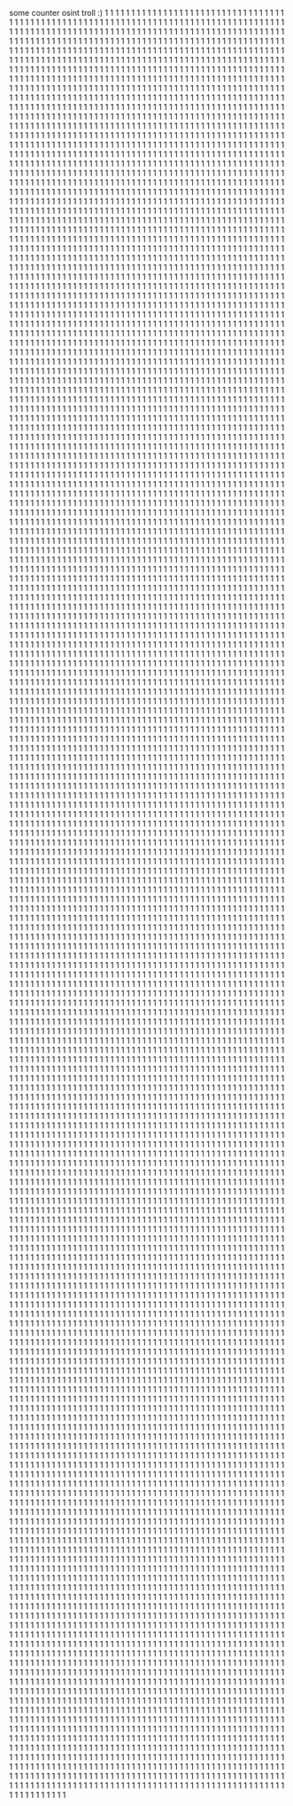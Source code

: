 some counter osint troll :)
1
1
1
1
1
1
1
1
1
1
1
1
1
1
1
1
1
1
1
1
1
1
1
1
1
1
1
1
1
1
1
1
1
1
1
1
1
1
1
1
1
1
1
1
1
1
1
1
1
1
1
1
1
1
1
1
1
1
1
1
1
1
1
1
1
1
1
1
1
1
1
1
1
1
1
1
1
1
1
1
1
1
1
1
1
1
1
1
1
1
1
1
1
1
1
1
1
1
1
1
1
1
1
1
1
1
1
1
1
1
1
1
1
1
1
1
1
1
1
1
1
1
1
1
1
1
1
1
1
1
1
1
1
1
1
1
1
1
1
1
1
1
1
1
1
1
1
1
1
1
1
1
1
1
1
1
1
1
1
1
1
1
1
1
1
1
1
1
1
1
1
1
1
1
1
1
1
1
1
1
1
1
1
1
1
1
1
1
1
1
1
1
1
1
1
1
1
1
1
1
1
1
1
1
1
1
1
1
1
1
1
1
1
1
1
1
1
1
1
1
1
1
1
1
1
1
1
1
1
1
1
1
1
1
1
1
1
1
1
1
1
1
1
1
1
1
1
1
1
1
1
1
1
1
1
1
1
1
1
1
1
1
1
1
1
1
1
1
1
1
1
1
1
1
1
1
1
1
1
1
1
1
1
1
1
1
1
1
1
1
1
1
1
1
1
1
1
1
1
1
1
1
1
1
1
1
1
1
1
1
1
1
1
1
1
1
1
1
1
1
1
1
1
1
1
1
1
1
1
1
1
1
1
1
1
1
1
1
1
1
1
1
1
1
1
1
1
1
1
1
1
1
1
1
1
1
1
1
1
1
1
1
1
1
1
1
1
1
1
1
1
1
1
1
1
1
1
1
1
1
1
1
1
1
1
1
1
1
1
1
1
1
1
1
1
1
1
1
1
1
1
1
1
1
1
1
1
1
1
1
1
1
1
1
1
1
1
1
1
1
1
1
1
1
1
1
1
1
1
1
1
1
1
1
1
1
1
1
1
1
1
1
1
1
1
1
1
1
1
1
1
1
1
1
1
1
1
1
1
1
1
1
1
1
1
1
1
1
1
1
1
1
1
1
1
1
1
1
1
1
1
1
1
1
1
1
1
1
1
1
1
1
1
1
1
1
1
1
1
1
1
1
1
1
1
1
1
1
1
1
1
1
1
1
1
1
1
1
1
1
1
1
1
1
1
1
1
1
1
1
1
1
1
1
1
1
1
1
1
1
1
1
1
1
1
1
1
1
1
1
1
1
1
1
1
1
1
1
1
1
1
1
1
1
1
1
1
1
1
1
1
1
1
1
1
1
1
1
1
1
1
1
1
1
1
1
1
1
1
1
1
1
1
1
1
1
1
1
1
1
1
1
1
1
1
1
1
1
1
1
1
1
1
1
1
1
1
1
1
1
1
1
1
1
1
1
1
1
1
1
1
1
1
1
1
1
1
1
1
1
1
1
1
1
1
1
1
1
1
1
1
1
1
1
1
1
1
1
1
1
1
1
1
1
1
1
1
1
1
1
1
1
1
1
1
1
1
1
1
1
1
1
1
1
1
1
1
1
1
1
1
1
1
1
1
1
1
1
1
1
1
1
1
1
1
1
1
1
1
1
1
1
1
1
1
1
1
1
1
1
1
1
1
1
1
1
1
1
1
1
1
1
1
1
1
1
1
1
1
1
1
1
1
1
1
1
1
1
1
1
1
1
1
1
1
1
1
1
1
1
1
1
1
1
1
1
1
1
1
1
1
1
1
1
1
1
1
1
1
1
1
1
1
1
1
1
1
1
1
1
1
1
1
1
1
1
1
1
1
1
1
1
1
1
1
1
1
1
1
1
1
1
1
1
1
1
1
1
1
1
1
1
1
1
1
1
1
1
1
1
1
1
1
1
1
1
1
1
1
1
1
1
1
1
1
1
1
1
1
1
1
1
1
1
1
1
1
1
1
1
1
1
1
1
1
1
1
1
1
1
1
1
1
1
1
1
1
1
1
1
1
1
1
1
1
1
1
1
1
1
1
1
1
1
1
1
1
1
1
1
1
1
1
1
1
1
1
1
1
1
1
1
1
1
1
1
1
1
1
1
1
1
1
1
1
1
1
1
1
1
1
1
1
1
1
1
1
1
1
1
1
1
1
1
1
1
1
1
1
1
1
1
1
1
1
1
1
1
1
1
1
1
1
1
1
1
1
1
1
1
1
1
1
1
1
1
1
1
1
1
1
1
1
1
1
1
1
1
1
1
1
1
1
1
1
1
1
1
1
1
1
1
1
1
1
1
1
1
1
1
1
1
1
1
1
1
1
1
1
1
1
1
1
1
1
1
1
1
1
1
1
1
1
1
1
1
1
1
1
1
1
1
1
1
1
1
1
1
1
1
1
1
1
1
1
1
1
1
1
1
1
1
1
1
1
1
1
1
1
1
1
1
1
1
1
1
1
1
1
1
1
1
1
1
1
1
1
1
1
1
1
1
1
1
1
1
1
1
1
1
1
1
1
1
1
1
1
1
1
1
1
1
1
1
1
1
1
1
1
1
1
1
1
1
1
1
1
1
1
1
1
1
1
1
1
1
1
1
1
1
1
1
1
1
1
1
1
1
1
1
1
1
1
1
1
1
1
1
1
1
1
1
1
1
1
1
1
1
1
1
1
1
1
1
1
1
1
1
1
1
1
1
1
1
1
1
1
1
1
1
1
1
1
1
1
1
1
1
1
1
1
1
1
1
1
1
1
1
1
1
1
1
1
1
1
1
1
1
1
1
1
1
1
1
1
1
1
1
1
1
1
1
1
1
1
1
1
1
1
1
1
1
1
1
1
1
1
1
1
1
1
1
1
1
1
1
1
1
1
1
1
1
1
1
1
1
1
1
1
1
1
1
1
1
1
1
1
1
1
1
1
1
1
1
1
1
1
1
1
1
1
1
1
1
1
1
1
1
1
1
1
1
1
1
1
1
1
1
1
1
1
1
1
1
1
1
1
1
1
1
1
1
1
1
1
1
1
1
1
1
1
1
1
1
1
1
1
1
1
1
1
1
1
1
1
1
1
1
1
1
1
1
1
1
1
1
1
1
1
1
1
1
1
1
1
1
1
1
1
1
1
1
1
1
1
1
1
1
1
1
1
1
1
1
1
1
1
1
1
1
1
1
1
1
1
1
1
1
1
1
1
1
1
1
1
1
1
1
1
1
1
1
1
1
1
1
1
1
1
1
1
1
1
1
1
1
1
1
1
1
1
1
1
1
1
1
1
1
1
1
1
1
1
1
1
1
1
1
1
1
1
1
1
1
1
1
1
1
1
1
1
1
1
1
1
1
1
1
1
1
1
1
1
1
1
1
1
1
1
1
1
1
1
1
1
1
1
1
1
1
1
1
1
1
1
1
1
1
1
1
1
1
1
1
1
1
1
1
1
1
1
1
1
1
1
1
1
1
1
1
1
1
1
1
1
1
1
1
1
1
1
1
1
1
1
1
1
1
1
1
1
1
1
1
1
1
1
1
1
1
1
1
1
1
1
1
1
1
1
1
1
1
1
1
1
1
1
1
1
1
1
1
1
1
1
1
1
1
1
1
1
1
1
1
1
1
1
1
1
1
1
1
1
1
1
1
1
1
1
1
1
1
1
1
1
1
1
1
1
1
1
1
1
1
1
1
1
1
1
1
1
1
1
1
1
1
1
1
1
1
1
1
1
1
1
1
1
1
1
1
1
1
1
1
1
1
1
1
1
1
1
1
1
1
1
1
1
1
1
1
1
1
1
1
1
1
1
1
1
1
1
1
1
1
1
1
1
1
1
1
1
1
1
1
1
1
1
1
1
1
1
1
1
1
1
1
1
1
1
1
1
1
1
1
1
1
1
1
1
1
1
1
1
1
1
1
1
1
1
1
1
1
1
1
1
1
1
1
1
1
1
1
1
1
1
1
1
1
1
1
1
1
1
1
1
1
1
1
1
1
1
1
1
1
1
1
1
1
1
1
1
1
1
1
1
1
1
1
1
1
1
1
1
1
1
1
1
1
1
1
1
1
1
1
1
1
1
1
1
1
1
1
1
1
1
1
1
1
1
1
1
1
1
1
1
1
1
1
1
1
1
1
1
1
1
1
1
1
1
1
1
1
1
1
1
1
1
1
1
1
1
1
1
1
1
1
1
1
1
1
1
1
1
1
1
1
1
1
1
1
1
1
1
1
1
1
1
1
1
1
1
1
1
1
1
1
1
1
1
1
1
1
1
1
1
1
1
1
1
1
1
1
1
1
1
1
1
1
1
1
1
1
1
1
1
1
1
1
1
1
1
1
1
1
1
1
1
1
1
1
1
1
1
1
1
1
1
1
1
1
1
1
1
1
1
1
1
1
1
1
1
1
1
1
1
1
1
1
1
1
1
1
1
1
1
1
1
1
1
1
1
1
1
1
1
1
1
1
1
1
1
1
1
1
1
1
1
1
1
1
1
1
1
1
1
1
1
1
1
1
1
1
1
1
1
1
1
1
1
1
1
1
1
1
1
1
1
1
1
1
1
1
1
1
1
1
1
1
1
1
1
1
1
1
1
1
1
1
1
1
1
1
1
1
1
1
1
1
1
1
1
1
1
1
1
1
1
1
1
1
1
1
1
1
1
1
1
1
1
1
1
1
1
1
1
1
1
1
1
1
1
1
1
1
1
1
1
1
1
1
1
1
1
1
1
1
1
1
1
1
1
1
1
1
1
1
1
1
1
1
1
1
1
1
1
1
1
1
1
1
1
1
1
1
1
1
1
1
1
1
1
1
1
1
1
1
1
1
1
1
1
1
1
1
1
1
1
1
1
1
1
1
1
1
1
1
1
1
1
1
1
1
1
1
1
1
1
1
1
1
1
1
1
1
1
1
1
1
1
1
1
1
1
1
1
1
1
1
1
1
1
1
1
1
1
1
1
1
1
1
1
1
1
1
1
1
1
1
1
1
1
1
1
1
1
1
1
1
1
1
1
1
1
1
1
1
1
1
1
1
1
1
1
1
1
1
1
1
1
1
1
1
1
1
1
1
1
1
1
1
1
1
1
1
1
1
1
1
1
1
1
1
1
1
1
1
1
1
1
1
1
1
1
1
1
1
1
1
1
1
1
1
1
1
1
1
1
1
1
1
1
1
1
1
1
1
1
1
1
1
1
1
1
1
1
1
1
1
1
1
1
1
1
1
1
1
1
1
1
1
1
1
1
1
1
1
1
1
1
1
1
1
1
1
1
1
1
1
1
1
1
1
1
1
1
1
1
1
1
1
1
1
1
1
1
1
1
1
1
1
1
1
1
1
1
1
1
1
1
1
1
1
1
1
1
1
1
1
1
1
1
1
1
1
1
1
1
1
1
1
1
1
1
1
1
1
1
1
1
1
1
1
1
1
1
1
1
1
1
1
1
1
1
1
1
1
1
1
1
1
1
1
1
1
1
1
1
1
1
1
1
1
1
1
1
1
1
1
1
1
1
1
1
1
1
1
1
1
1
1
1
1
1
1
1
1
1
1
1
1
1
1
1
1
1
1
1
1
1
1
1
1
1
1
1
1
1
1
1
1
1
1
1
1
1
1
1
1
1
1
1
1
1
1
1
1
1
1
1
1
1
1
1
1
1
1
1
1
1
1
1
1
1
1
1
1
1
1
1
1
1
1
1
1
1
1
1
1
1
1
1
1
1
1
1
1
1
1
1
1
1
1
1
1
1
1
1
1
1
1
1
1
1
1
1
1
1
1
1
1
1
1
1
1
1
1
1
1
1
1
1
1
1
1
1
1
1
1
1
1
1
1
1
1
1
1
1
1
1
1
1
1
1
1
1
1
1
1
1
1
1
1
1
1
1
1
1
1
1
1
1
1
1
1
1
1
1
1
1
1
1
1
1
1
1
1
1
1
1
1
1
1
1
1
1
1
1
1
1
1
1
1
1
1
1
1
1
1
1
1
1
1
1
1
1
1
1
1
1
1
1
1
1
1
1
1
1
1
1
1
1
1
1
1
1
1
1
1
1
1
1
1
1
1
1
1
1
1
1
1
1
1
1
1
1
1
1
1
1
1
1
1
1
1
1
1
1
1
1
1
1
1
1
1
1
1
1
1
1
1
1
1
1
1
1
1
1
1
1
1
1
1
1
1
1
1
1
1
1
1
1
1
1
1
1
1
1
1
1
1
1
1
1
1
1
1
1
1
1
1
1
1
1
1
1
1
1
1
1
1
1
1
1
1
1
1
1
1
1
1
1
1
1
1
1
1
1
1
1
1
1
1
1
1
1
1
1
1
1
1
1
1
1
1
1
1
1
1
1
1
1
1
1
1
1
1
1
1
1
1
1
1
1
1
1
1
1
1
1
1
1
1
1
1
1
1
1
1
1
1
1
1
1
1
1
1
1
1
1
1
1
1
1
1
1
1
1
1
1
1
1
1
1
1
1
1
1
1
1
1
1
1
1
1
1
1
1
1
1
1
1
1
1
1
1
1
1
1
1
1
1
1
1
1
1
1
1
1
1
1
1
1
1
1
1
1
1
1
1
1
1
1
1
1
1
1
1
1
1
1
1
1
1
1
1
1
1
1
1
1
1
1
1
1
1
1
1
1
1
1
1
1
1
1
1
1
1
1
1
1
1
1
1
1
1
1
1
1
1
1
1
1
1
1
1
1
1
1
1
1
1
1
1
1
1
1
1
1
1
1
1
1
1
1
1
1
1
1
1
1
1
1
1
1
1
1
1
1
1
1
1
1
1
1
1
1
1
1
1
1
1
1
1
1
1
1
1
1
1
1
1
1
1
1
1
1
1
1
1
1
1
1
1
1
1
1
1
1
1
1
1
1
1
1
1
1
1
1
1
1
1
1
1
1
1
1
1
1
1
1
1
1
1
1
1
1
1
1
1
1
1
1
1
1
1
1
1
1
1
1
1
1
1
1
1
1
1
1
1
1
1
1
1
1
1
1
1
1
1
1
1
1
1
1
1
1
1
1
1
1
1
1
1
1
1
1
1
1
1
1
1
1
1
1
1
1
1
1
1
1
1
1
1
1
1
1
1
1
1
1
1
1
1
1
1
1
1
1
1
1
1
1
1
1
1
1
1
1
1
1
1
1
1
1
1
1
1
1
1
1
1
1
1
1
1
1
1
1
1
1
1
1
1
1
1
1
1
1
1
1
1
1
1
1
1
1
1
1
1
1
1
1
1
1
1
1
1
1
1
1
1
1
1
1
1
1
1
1
1
1
1
1
1
1
1
1
1
1
1
1
1
1
1
1
1
1
1
1
1
1
1
1
1
1
1
1
1
1
1
1
1
1
1
1
1
1
1
1
1
1
1
1
1
1
1
1
1
1
1
1
1
1
1
1
1
1
1
1
1
1
1
1
1
1
1
1
1
1
1
1
1
1
1
1
1
1
1
1
1
1
1
1
1
1
1
1
1
1
1
1
1
1
1
1
1
1
1
1
1
1
1
1
1
1
1
1
1
1
1
1
1
1
1
1
1
1
1
1
1
1
1
1
1
1
1
1
1
1
1
1
1
1
1
1
1
1
1
1
1
1
1
1
1
1
1
1
1
1
1
1
1
1
1
1
1
1
1
1
1
1
1
1
1
1
1
1
1
1
1
1
1
1
1
1
1
1
1
1
1
1
1
1
1
1
1
1
1
1
1
1
1
1
1
1
1
1
1
1
1
1
1
1
1
1
1
1
1
1
1
1
1
1
1
1
1
1
1
1
1
1
1
1
1
1
1
1
1
1
1
1
1
1
1
1
1
1
1
1
1
1
1
1
1
1
1
1
1
1
1
1
1
1
1
1
1
1
1
1
1
1
1
1
1
1
1
1
1
1
1
1
1
1
1
1
1
1
1
1
1
1
1
1
1
1
1
1
1
1
1
1
1
1
1
1
1
1
1
1
1
1
1
1
1
1
1
1
1
1
1
1
1
1
1
1
1
1
1
1
1
1
1
1
1
1
1
1
1
1
1
1
1
1
1
1
1
1
1
1
1
1
1
1
1
1
1
1
1
1
1
1
1
1
1
1
1
1
1
1
1
1
1
1
1
1
1
1
1
1
1
1
1
1
1
1
1
1
1
1
1
1
1
1
1
1
1
1
1
1
1
1
1
1
1
1
1
1
1
1
1
1
1
1
1
1
1
1
1
1
1
1
1
1
1
1
1
1
1
1
1
1
1
1
1
1
1
1
1
1
1
1
1
1
1
1
1
1
1
1
1
1
1
1
1
1
1
1
1
1
1
1
1
1
1
1
1
1
1
1
1
1
1
1
1
1
1
1
1
1
1
1
1
1
1
1
1
1
1
1
1
1
1
1
1
1
1
1
1
1
1
1
1
1
1
1
1
1
1
1
1
1
1
1
1
1
1
1
1
1
1
1
1
1
1
1
1
1
1
1
1
1
1
1
1
1
1
1
1
1
1
1
1
1
1
1
1
1
1
1
1
1
1
1
1
1
1
1
1
1
1
1
1
1
1
1
1
1
1
1
1
1
1
1
1
1
1
1
1
1
1
1
1
1
1
1
1
1
1
1
1
1
1
1
1
1
1
1
1
1
1
1
1
1
1
1
1
1
1
1
1
1
1
1
1
1
1
1
1
1
1
1
1
1
1
1
1
1
1
1
1
1
1
1
1
1
1
1
1
1
1
1
1
1
1
1
1
1
1
1
1
1
1
1
1
1
1
1
1
1
1
1
1
1
1
1
1
1
1
1
1
1
1
1
1
1
1
1
1
1
1
1
1
1
1
1
1
1
1
1
1
1
1
1
1
1
1
1
1
1
1
1
1
1
1
1
1
1
1
1
1
1
1
1
1
1
1
1
1
1
1
1
1
1
1
1
1
1
1
1
1
1
1
1
1
1
1
1
1
1
1
1
1
1
1
1
1
1
1
1
1
1
1
1
1
1
1
1
1
1
1
1
1
1
1
1
1
1
1
1
1
1
1
1
1
1
1
1
1
1
1
1
1
1
1
1
1
1
1
1
1
1
1
1
1
1
1
1
1
1
1
1
1
1
1
1
1
1
1
1
1
1
1
1
1
1
1
1
1
1
1
1
1
1
1
1
1
1
1
1
1
1
1
1
1
1
1
1
1
1
1
1
1
1
1
1
1
1
1
1
1
1
1
1
1
1
1
1
1
1
1
1
1
1
1
1
1
1
1
1
1
1
1
1
1
1
1
1
1
1
1
1
1
1
1
1
1
1
1
1
1
1
1
1
1
1
1
1
1
1
1
1
1
1
1
1
1
1
1
1
1
1
1
1
1
1
1
1
1
1
1
1
1
1
1
1
1
1
1
1
1
1
1
1
1
1
1
1
1
1
1
1
1
1
1
1
1
1
1
1
1
1
1
1
1
1
1
1
1
1
1
1
1
1
1
1
1
1
1
1
1
1
1
1
1
1
1
1
1
1
1
1
1
1
1
1
1
1
1
1
1
1
1
1
1
1
1
1
1
1
1
1
1
1
1
1
1
1
1
1
1
1
1
1
1
1
1
1
1
1
1
1
1
1
1
1
1
1
1
1
1
1
1
1
1
1
1
1
1
1
1
1
1
1
1
1
1
1
1
1
1
1
1
1
1
1
1
1
1
1
1
1
1
1
1
1
1
1
1
1
1
1
1
1
1
1
1
1
1
1
1
1
1
1
1
1
1
1
1
1
1
1
1
1
1
1
1
1
1
1
1
1
1
1
1
1
1
1
1
1
1
1
1
1
1
1
1
1
1
1
1
1
1
1
1
1
1
1
1
1
1
1
1
1
1
1
1
1
1
1
1
1
1
1
1
1
1
1
1
1
1
1
1
1
1
1
1
1
1
1
1
1
1
1
1
1
1
1
1
1
1
1
1
1
1
1
1
1
1
1
1
1
1
1
1
1
1
1
1
1
1
1
1
1
1
1
1
1
1
1
1
1
1
1
1
1
1
1
1
1
1
1
1
1
1
1
1
1
1
1
1
1
1
1
1
1
1
1
1
1
1
1
1
1
1
1
1
1
1
1
1
1
1
1
1
1
1
1
1
1
1
1
1
1
1
1
1
1
1
1
1
1
1
1
1
1
1
1
1
1
1
1
1
1
1
1
1
1
1
1
1
1
1
1
1
1
1
1
1
1
1
1
1
1
1
1
1
1
1
1
1
1
1
1
1
1
1
1
1
1
1
1
1
1
1
1
1
1
1
1
1
1
1
1
1
1
1
1
1
1
1
1
1
1
1
1
1
1
1
1
1
1
1
1
1
1
1
1
1
1
1
1
1
1
1
1
1
1
1
1
1
1
1
1
1
1
1
1
1
1
1
1
1
1
1
1
1
1
1
1
1
1
1
1
1
1
1
1
1
1
1
1
1
1
1
1
1
1
1
1
1
1
1
1
1
1
1
1
1
1
1
1
1
1
1
1
1
1
1
1
1
1
1
1
1
1
1
1
1
1
1
1
1
1
1
1
1
1
1
1
1
1
1
1
1
1
1
1
1
1
1
1
1
1
1
1
1
1
1
1
1
1
1
1
1
1
1
1
1
1
1
1
1
1
1
1
1
1
1
1
1
1
1
1
1
1
1
1
1
1
1
1
1
1
1
1
1
1
1
1
1
1
1
1
1
1
1
1
1
1
1
1
1
1
1
1
1
1
1
1
1
1
1
1
1
1
1
1
1
1
1
1
1
1
1
1
1
1
1
1
1
1
1
1
1
1
1
1
1
1
1
1
1
1
1
1
1
1
1
1
1
1
1
1
1
1
1
1
1
1
1
1
1
1
1
1
1
1
1
1
1
1
1
1
1
1
1
1
1
1
1
1
1
1
1
1
1
1
1
1
1
1
1
1
1
1
1
1
1
1
1
1
1
1
1
1
1
1
1
1
1
1
1
1
1
1
1
1
1
1
1
1
1
1
1
1
1
1
1
1
1
1
1
1
1
1
1
1
1
1
1
1
1
1
1
1
1
1
1
1
1
1
1
1
1
1
1
1
1
1
1
1
1
1
1
1
1
1
1
1
1
1
1
1
1
1
1
1
1
1
1
1
1
1
1
1
1
1
1
1
1
1
1
1
1
1
1
1
1
1
1
1
1
1
1
1
1
1
1
1
1
1
1
1
1
1
1
1
1
1
1
1
1
1
1
1
1
1
1
1
1
1
1
1
1
1
1
1
1
1
1
1
1
1
1
1
1
1
1
1
1
1
1
1
1
1
1
1
1
1
1
1
1
1
1
1
1
1
1
1
1
1
1
1
1
1
1
1
1
1
1
1
1
1
1
1
1
1
1
1
1
1
1
1
1
1
1
1
1
1
1
1
1
1
1
1
1
1
1
1
1
1
1
1
1
1
1
1
1
1
1
1
1
1
1
1
1
1
1
1
1
1
1
1
1
1
1
1
1
1
1
1
1
1
1
1
1
1
1
1
1
1
1
1
1
1
1
1
1
1
1
1
1
1
1
1
1
1
1
1
1
1
1
1
1
1
1
1
1
1
1
1
1
1
1
1
1
1
1
1
1
1
1
1
1
1
1
1
1
1
1
1
1
1
1
1
1
1
1
1
1
1
1
1
1
1
1
1
1
1
1
1
1
1
1
1
1
1
1
1
1
1
1
1
1
1
1
1
1
1
1
1
1
1
1
1
1
1
1
1
1
1
1
1
1
1
1
1
1
1
1
1
1
1
1
1
1
1
1
1
1
1
1
1
1
1
1
1
1
1
1
1
1
1
1
1
1
1
1
1
1
1
1
1
1
1
1
1
1
1
1
1
1
1
1
1
1
1
1
1
1
1
1
1
1
1
1
1
1
1
1
1
1
1
1
1
1
1
1
1
1
1
1
1
1
1
1
1
1
1
1
1
1
1
1
1
1
1
1
1
1
1
1
1
1
1
1
1
1
1
1
1
1
1
1
1
1
1
1
1
1
1
1
1
1
1
1
1
1
1
1
1
1
1
1
1
1
1
1
1
1
1
1
1
1
1
1
1
1
1
1
1
1
1
1
1
1
1
1
1
1
1
1
1
1
1
1
1
1
1
1
1
1
1
1
1
1
1
1
1
1
1
1
1
1
1
1
1
1
1
1
1
1
1
1
1
1
1
1
1
1
1
1
1
1
1
1
1
1
1
1
1
1
1
1
1
1
1
1
1
1
1
1
1
1
1
1
1
1
1
1
1
1
1
1
1
1
1
1
1
1
1
1
1
1
1
1
1
1
1
1
1
1
1
1
1
1
1
1
1
1
1
1
1
1
1
1
1
1
1
1
1
1
1
1
1
1
1
1
1
1
1
1
1
1
1
1
1
1
1
1
1
1
1
1
1
1
1
1
1
1
1
1
1
1
1
1
1
1
1
1
1
1
1
1
1
1
1
1
1
1
1
1
1
1
1
1
1
1
1
1
1
1
1
1
1
1
1
1
1
1
1
1
1
1
1
1
1
1
1
1
1
1
1
1
1
1
1
1
1
1
1
1
1
1
1
1
1
1
1
1
1
1
1
1
1
1
1
1
1
1
1
1
1
1
1
1
1
1
1
1
1
1
1
1
1
1
1
1
1
1
1
1
1
1
1
1
1
1
1
1
1
1
1
1
1
1
1
1
1
1
1
1
1
1
1
1
1
1
1
1
1
1
1
1
1
1
1
1
1
1
1
1
1
1
1
1
1
1
1
1
1
1
1
1
1
1
1
1
1
1
1
1
1
1
1
1
1
1
1
1
1
1
1
1
1
1
1
1
1
1
1
1
1
1
1
1
1
1
1
1
1
1
1
1
1
1
1
1
1
1
1
1
1
1
1
1
1
1
1
1
1
1
1
1
1
1
1
1
1
1
1
1
1
1
1
1
1
1
1
1
1
1
1
1
1
1
1
1
1
1
1
1
1
1
1
1
1
1
1
1
1
1
1
1
1
1
1
1
1
1
1
1
1
1
1
1
1
1
1
1
1
1
1
1
1
1
1
1
1
1
1
1
1
1
1
1
1
1
1
1
1
1
1
1
1
1
1
1
1
1
1
1
1
1
1
1
1
1
1
1
1
1
1
1
1
1
1
1
1
1
1
1
1
1
1
1
1
1
1
1
1
1
1
1
1
1
1
1
1
1
1
1
1
1
1
1
1
1
1
1
1
1
1
1
1
1
1
1
1
1
1
1
1
1
1
1
1
1
1
1
1
1
1
1
1
1
1
1
1
1
1
1
1
1
1
1
1
1
1
1
1
1
1
1
1
1
1
1
1
1
1
1
1
1
1
1
1
1
1
1
1
1
1
1
1
1
1
1
1
1
1
1
1
1
1
1
1
1
1
1
1
1
1
1
1
1
1
1
1
1
1
1
1
1
1
1
1
1
1
1
1
1
1
1
1
1
1
1
1
1
1
1
1
1
1
1
1
1
1
1
1
1
1
1
1
1
1
1
1
1
1
1
1
1
1
1
1
1
1
1
1
1
1
1
1
1
1
1
1
1
1
1
1
1
1
1
1
1
1
1
1
1
1
1
1
1
1
1
1
1
1
1
1
1
1
1
1
1
1
1
1
1
1
1
1
1
1
1
1
1
1
1
1
1
1
1
1
1
1
1
1
1
1
1
1
1
1
1
1
1
1
1
1
1
1
1
1
1
1
1
1
1
1
1
1
1
1
1
1
1
1
1
1
1
1
1
1
1
1
1
1
1
1
1
1
1
1
1
1
1
1
1
1
1
1
1
1
1
1
1
1
1
1
1
1
1
1
1
1
1
1
1
1
1
1
1
1
1
1
1
1
1
1
1
1
1
1
1
1
1
1
1
1
1
1
1
1
1
1
1
1
1
1
1
1
1
1
1
1
1
1
1
1
1
1
1
1
1
1
1
1
1
1
1
1
1
1
1
1
1
1
1
1
1
1
1
1
1
1
1
1
1
1
1
1
1
1
1
1
1
1
1
1
1
1
1
1
1
1
1
1
1
1
1
1
1
1
1
1
1
1
1
1
1
1
1
1
1
1
1
1
1
1
1
1
1
1
1
1
1
1
1
1
1
1
1
1
1
1
1
1
1
1
1
1
1
1
1
1
1
1
1
1
1
1
1
1
1
1
1
1
1
1
1
1
1
1
1
1
1
1
1
1
1
1
1
1
1
1
1
1
1
1
1
1
1
1
1
1
1
1
1
1
1
1
1
1
1
1
1
1
1
1
1
1
1
1
1
1
1
1
1
1
1
1
1
1
1
1
1
1
1
1
1
1
1
1
1
1
1
1
1
1
1
1
1
1
1
1
1
1
1
1
1
1
1
1
1
1
1
1
1
1
1
1
1
1
1
1
1
1
1
1
1
1
1
1
1
1
1
1
1
1
1
1
1
1
1
1
1
1
1
1
1
1
1
1
1
1
1
1
1
1
1
1
1
1
1
1
1
1
1
1
1
1
1
1
1
1
1
1
1
1
1
1
1
1
1
1
1
1
1
1
1
1
1
1
1
1
1
1
1
1
1
1
1
1
1
1
1
1
1
1
1
1
1
1
1
1
1
1
1
1
1
1
1
1
1
1
1
1
1
1
1
1
1
1
1
1
1
1
1
1
1
1
1
1
1
1
1
1
1
1
1
1
1
1
1
1
1
1
1
1
1
1
1
1
1
1
1
1
1
1
1
1
1
1
1
1
1
1
1
1
1
1
1
1
1
1
1
1
1
1
1
1
1
1
1
1
1
1
1
1
1
1
1
1
1
1
1
1
1
1
1
1
1
1
1
1
1
1
1
1
1
1
1
1
1
1
1
1
1
1
1
1
1
1
1
1
1
1
1
1
1
1
1
1
1
1
1
1
1
1
1
1
1
1
1
1
1
1
1
1
1
1
1
1
1
1
1
1
1
1
1
1
1
1
1
1
1
1
1
1
1
1
1
1
1
1
1
1
1
1
1
1
1
1
1
1
1
1
1
1
1
1
1
1
1
1
1
1
1
1
1
1
1
1
1
1
1
1
1
1
1
1
1
1
1
1
1
1
1
1
1
1
1
1
1
1
1
1
1
1
1
1
1
1
1
1
1
1
1
1
1
1
1
1
1
1
1
1
1
1
1
1
1
1
1
1
1
1
1
1
1
1
1
1
1
1
1
1
1
1
1
1
1
1
1
1
1
1
1
1
1
1
1
1
1
1
1
1
1
1
1
1
1
1
1
1
1
1
1
1
1
1
1
1
1
1
1
1
1
1
1
1
1
1
1
1
1
1
1
1
1
1
1
1
1
1
1
1
1
1
1
1
1
1
1
1
1
1
1
1
1
1
1
1
1
1
1
1
1
1
1
1
1
1
1
1
1
1
1
1
1
1
1
1
1
1
1
1
1
1
1
1
1
1
1
1
1
1
1
1
1
1
1
1
1
1
1
1
1
1
1
1
1
1
1
1
1
1
1
1
1
1
1
1
1
1
1
1
1
1
1
1
1
1
1
1
1
1
1
1
1
1
1
1
1
1
1
1
1
1
1
1
1
1
1
1
1
1
1
1
1
1
1
1
1
1
1
1
1
1
1
1
1
1
1
1
1
1
1
1
1
1
1
1
1
1
1
1
1
1
1
1
1
1
1
1
1
1
1
1
1
1
1
1
1
1
1
1
1
1
1
1
1
1
1
1
1
1
1
1
1
1
1
1
1
1
1
1
1
1
1
1
1
1
1
1
1
1
1
1
1
1
1
1
1
1
1
1
1
1
1
1
1
1
1
1
1
1
1
1
1
1
1
1
1
1
1
1
1
1
1
1
1
1
1
1
1
1
1
1
1
1
1
1
1
1
1
1
1
1
1
1
1
1
1
1
1
1
1
1
1
1
1
1
1
1
1
1
1
1
1
1
1
1
1
1
1
1
1
1
1
1
1
1
1
1
1
1
1
1
1
1
1
1
1
1
1
1
1
1
1
1
1
1
1
1
1
1
1
1
1
1
1
1
1
1
1
1
1
1
1
1
1
1
1
1
1
1
1
1
1
1
1
1
1
1
1
1
1
1
1
1
1
1
1
1
1
1
1
1
1
1
1
1
1
1
1
1
1
1
1
1
1
1
1
1
1
1
1
1
1
1
1
1
1
1
1
1
1
1
1
1
1
1
1
1
1
1
1
1
1
1
1
1
1
1
1
1
1
1
1
1
1
1
1
1
1
1
1
1
1
1
1
1
1
1
1
1
1
1
1
1
1
1
1
1
1
1
1
1
1
1
1
1
1
1
1
1
1
1
1
1
1
1
1
1
1
1
1
1
1
1
1
1
1
1
1
1
1
1
1
1
1
1
1
1
1
1
1
1
1
1
1
1
1
1
1
1
1
1
1
1
1
1
1
1
1
1
1
1
1
1
1
1
1
1
1
1
1
1
1
1
1
1
1
1
1
1
1
1
1
1
1
1
1
1
1
1
1
1
1
1
1
1
1
1
1
1
1
1
1
1
1
1
1
1
1
1
1
1
1
1
1
1
1
1
1
1
1
1
1
1
1
1
1
1
1
1
1
1
1
1
1
1
1
1
1
1
1
1
1
1
1
1
1
1
1
1
1
1
1
1
1
1
1
1
1
1
1
1
1
1
1
1
1
1
1
1
1
1
1
1
1
1
1
1
1
1
1
1
1
1
1
1
1
1
1
1
1
1
1
1
1
1
1
1
1
1
1
1
1
1
1
1
1
1
1
1
1
1
1
1
1
1
1
1
1
1
1
1
1
1
1
1
1
1
1
1
1
1
1
1
1
1
1
1
1
1
1
1
1
1
1
1
1
1
1
1
1
1
1
1
1
1
1
1
1
1
1
1
1
1
1
1
1
1
1
1
1
1
1
1
1
1
1
1
1
1
1
1
1
1
1
1
1
1
1
1
1
1
1
1
1
1
1
1
1
1
1
1
1
1
1
1
1
1
1
1
1
1
1
1
1
1
1
1
1
1
1
1
1
1
1
1
1
1
1
1
1
1
1
1
1
1
1
1
1
1
1
1
1
1
1
1
1
1
1
1
1
1
1
1
1
1
1
1
1
1
1
1
1
1
1
1
1
1
1
1
1
1
1
1
1
1
1
1
1
1
1
1
1
1
1
1
1
1
1
1
1
1
1
1
1
1
1
1
1
1
1
1
1
1
1
1
1
1
1
1
1
1
1
1
1
1
1
1
1
1
1
1
1
1
1
1
1
1
1
1
1
1
1
1
1
1
1
1
1
1
1
1
1
1
1
1
1
1
1
1
1
1
1
1
1
1
1
1
1
1
1
1
1
1
1
1
1
1
1
1
1
1
1
1
1
1
1
1
1
1
1
1
1
1
1
1
1
1
1
1
1
1
1
1
1
1
1
1
1
1
1
1
1
1
1
1
1
1
1
1
1
1
1
1
1
1
1
1
1
1
1
1
1
1
1
1
1
1
1
1
1
1
1
1
1
1
1
1
1
1
1
1
1
1
1
1
1
1
1
1
1
1
1
1
1
1
1
1
1
1
1
1
1
1
1
1
1
1
1
1
1
1
1
1
1
1
1
1
1
1
1
1
1
1
1
1
1
1
1
1
1
1
1
1
1
1
1
1
1
1
1
1
1
1
1
1
1
1
1
1
1
1
1
1
1
1
1
1
1
1
1
1
1
1
1
1
1
1
1
1
1
1
1
1
1
1
1
1
1
1
1
1
1
1
1
1
1
1
1
1
1
1
1
1
1
1
1
1
1
1
1
1
1
1
1
1
1
1
1
1
1
1
1
1
1
1
1
1
1
1
1
1
1
1
1
1
1
1
1
1
1
1
1
1
1
1
1
1
1
1
1
1
1
1
1
1
1
1
1
1
1
1
1
1
1
1
1
1
1
1
1
1
1
1
1
1
1
1
1
1
1
1
1
1
1
1
1
1
1
1
1
1
1
1
1
1
1
1
1
1
1
1
1
1
1
1
1
1
1
1
1
1
1
1
1
1
1
1
1
1
1
1
1
1
1
1
1
1
1
1
1
1
1
1
1
1
1
1
1
1
1
1
1
1
1
1
1
1
1
1
1
1
1
1
1
1
1
1
1
1
1
1
1
1
1
1
1
1
1
1
1
1
1
1
1
1
1
1
1
1
1
1
1
1
1
1
1
1
1
1
1
1
1
1
1
1
1
1
1
1
1
1
1
1
1
1
1
1
1
1
1
1
1
1
1
1
1
1
1
1
1
1
1
1
1
1
1
1
1
1
1
1
1
1
1
1
1
1
1
1
1
1
1
1
1
1
1
1
1
1
1
1
1
1
1
1
1
1
1
1
1
1
1
1
1
1
1
1
1
1
1
1
1
1
1
1
1
1
1
1
1
1
1
1
1
1
1
1
1
1
1
1
1
1
1
1
1
1
1
1
1
1
1
1
1
1
1
1
1
1
1
1
1
1
1
1
1
1
1
1
1
1
1
1
1
1
1
1
1
1
1
1
1
1
1
1
1
1
1
1
1
1
1
1
1
1
1
1
1
1
1
1
1
1
1
1
1
1
1
1
1
1
1
1
1
1
1
1
1
1
1
1
1
1
1
1
1
1
1
1
1
1
1
1
1
1
1
1
1
1
1
1
1
1
1
1
1
1
1
1
1
1
1
1
1
1
1
1
1
1
1
1
1
1
1
1
1
1
1
1
1
1
1
1
1
1
1
1
1
1
1
1
1
1
1
1
1
1
1
1
1
1
1
1
1
1
1
1
1
1
1
1
1
1
1
1
1
1
1
1
1
1
1
1
1
1
1
1
1
1
1
1
1
1
1
1
1
1
1
1
1
1
1
1
1
1
1
1
1
1
1
1
1
1
1
1
1
1
1
1
1
1
1
1
1
1
1
1
1
1
1
1
1
1
1
1
1
1
1
1
1
1
1
1
1
1
1
1
1
1
1
1
1
1
1
1
1
1
1
1
1
1
1
1
1
1
1
1
1
1
1
1
1
1
1
1
1
1
1
1
1
1
1
1
1
1
1
1
1
1
1
1
1
1
1
1
1
1
1
1
1
1
1
1
1
1
1
1
1
1
1
1
1
1
1
1
1
1
1
1
1
1
1
1
1
1
1
1
1
1
1
1
1
1
1
1
1
1
1
1
1
1
1
1
1
1
1
1
1
1
1
1
1
1
1
1
1
1
1
1
1
1
1
1
1
1
1
1
1
1
1
1
1
1
1
1
1
1
1
1
1
1
1
1
1
1
1
1
1
1
1
1
1
1
1
1
1
1
1
1
1
1
1
1
1
1
1
1
1
1
1
1
1
1
1
1
1
1
1
1
1
1
1
1
1
1
1
1
1
1
1
1
1
1
1
1
1
1
1
1
1
1
1
1
1
1
1
1
1
1
1
1
1
1
1
1
1
1
1
1
1
1
1
1
1
1
1
1
1
1
1
1
1
1
1
1
1
1
1
1
1
1
1
1
1
1
1
1
1
1
1
1
1
1
1
1
1
1
1
1
1
1
1
1
1
1
1
1
1
1
1
1
1
1
1
1
1
1
1
1
1
1
1
1
1
1
1
1
1
1
1
1
1
1
1
1
1
1
1
1
1
1
1
1
1
1
1
1
1
1
1
1
1
1
1
1
1
1
1
1
1
1
1
1
1
1
1
1
1
1
1
1
1
1
1
1
1
1
1
1
1
1
1
1
1
1
1
1
1
1
1
1
1
1
1
1
1
1
1
1
1
1
1
1
1
1
1
1
1
1
1
1
1
1
1
1
1
1
1
1
1
1
1
1
1
1
1
1
1
1
1
1
1
1
1
1
1
1
1
1
1
1
1
1
1
1
1
1
1
1
1
1
1
1
1
1
1
1
1
1
1
1
1
1
1
1
1
1
1
1
1
1
1
1
1
1
1
1
1
1
1
1
1
1
1
1
1
1
1
1
1
1
1
1
1
1
1
1
1
1
1
1
1
1
1
1
1
1
1
1
1
1
1
1
1
1
1
1
1
1
1
1
1
1
1
1
1
1
1
1
1
1
1
1
1
1
1
1
1
1
1
1
1
1
1
1
1
1
1
1
1
1
1
1
1
1
1
1
1
1
1
1
1
1
1
1
1
1
1
1
1
1
1
1
1
1
1
1
1
1
1
1
1
1
1
1
1
1
1
1
1
1
1
1
1
1
1
1
1
1
1
1
1
1
1
1
1
1
1
1
1
1
1
1
1
1
1
1
1
1
1
1
1
1
1
1
1
1
1
1
1
1
1
1
1
1
1
1
1
1
1
1
1
1
1
1
1
1
1
1
1
1
1
1
1
1
1
1
1
1
1
1
1
1
1
1
1
1
1
1
1
1
1
1
1
1
1
1
1
1
1
1
1
1
1
1
1
1
1
1
1
1
1
1
1
1
1
1
1
1
1
1
1
1
1
1
1
1
1
1
1
1
1
1
1
1
1
1
1
1
1
1
1
1
1
1
1
1
1
1
1
1
1
1
1
1
1
1
1
1
1
1
1
1
1
1
1
1
1
1
1
1
1
1
1
1
1
1
1
1
1
1
1
1
1
1
1
1
1
1
1
1
1
1
1
1
1
1
1
1
1
1
1
1
1
1
1
1
1
1
1
1
1
1
1
1
1
1
1
1
1
1
1
1
1
1
1
1
1
1
1
1
1
1
1
1
1
1
1
1
1
1
1
1
1
1
1
1
1
1
1
1
1
1
1
1
1
1
1
1
1
1
1
1
1
1
1
1
1
1
1
1
1
1
1
1
1
1
1
1
1
1
1
1
1
1
1
1
1
1
1
1
1
1
1
1
1
1
1
1
1
1
1
1
1
1
1
1
1
1
1
1
1
1
1
1
1
1
1
1
1
1
1
1
1
1
1
1
1
1
1
1
1
1
1
1
1
1
1
1
1
1
1
1
1
1
1
1
1
1
1
1
1
1
1
1
1
1
1
1
1
1
1
1
1
1
1
1
1
1
1
1
1
1
1
1
1
1
1
1
1
1
1
1
1
1
1
1
1
1
1
1
1
1
1
1
1
1
1
1
1
1
1
1
1
1
1
1
1
1
1
1
1
1
1
1
1
1
1
1
1
1
1
1
1
1
1
1
1
1
1
1
1
1
1
1
1
1
1
1
1
1
1
1
1
1
1
1
1
1
1
1
1
1
1
1
1
1
1
1
1
1
1
1
1
1
1
1
1
1
1
1
1
1
1
1
1
1
1
1
1
1
1
1
1
1
1
1
1
1
1
1
1
1
1
1
1
1
1
1
1
1
1
1
1
1
1
1
1
1
1
1
1
1
1
1
1
1
1
1
1
1
1
1
1
1
1
1
1
1
1
1
1
1
1
1
1
1
1
1
1
1
1
1
1
1
1
1
1
1
1
1
1
1
1
1
1
1
1
1
1
1
1
1
1
1
1
1
1
1
1
1
1
1
1
1
1
1
1
1
1
1
1
1
1
1
1
1
1
1
1
1
1
1
1
1
1
1
1
1
1
1
1
1
1
1
1
1
1
1
1
1
1
1
1
1
1
1
1
1
1
1
1
1
1
1
1
1
1
1
1
1
1
1
1
1
1
1
1
1
1
1
1
1
1
1
1
1
1
1
1
1
1
1
1
1
1
1
1
1
1
1
1
1
1
1
1
1
1
1
1
1
1
1
1
1
1
1
1
1
1
1
1
1
1
1
1
1
1
1
1
1
1
1
1
1
1
1
1
1
1
1
1
1
1
1
1
1
1
1
1
1
1
1
1
1
1
1
1
1
1
1
1
1
1
1
1
1
1
1
1
1
1
1
1
1
1
1
1
1
1
1
1
1
1
1
1
1
1
1
1
1
1
1
1
1
1
1
1
1
1
1
1
1
1
1
1
1
1
1
1
1
1
1
1
1
1
1
1
1
1
1
1
1
1
1
1
1
1
1
1
1
1
1
1
1
1
1
1
1
1
1
1
1
1
1
1
1
1
1
1
1
1
1
1
1
1
1
1
1
1
1
1
1
1
1
1
1
1
1
1
1
1
1
1
1
1
1
1
1
1
1
1
1
1
1
1
1
1
1
1
1
1
1
1
1
1
1
1
1
1
1
1
1
1
1
1
1
1
1
1
1
1
1
1
1
1
1
1
1
1
1
1
1
1
1
1
1
1
1
1
1
1
1
1
1
1
1
1
1
1
1
1
1
1
1
1
1
1
1
1
1
1
1
1
1
1
1
1
1
1
1
1
1
1
1
1
1
1
1
1
1
1
1
1
1
1
1
1
1
1
1
1
1
1
1
1
1
1
1
1
1
1
1
1
1
1
1
1
1
1
